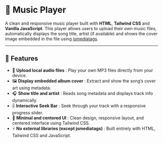 # 🎵 Music Player

A clean and responsive music player built with **HTML**, **Tailwind CSS** and **Vanilla JavaScript**. This player allows users to upload their own music files, automatically displays the song title, artist (if available) and shows the cover image embedded in the file using [jsmediatags](https://github.com/aadsm/jsmediatags).

---

## 🚀 Features

- 📂 **Upload local audio files** : Play your own MP3 files directly from your device.
- 🖼️ **Display embedded album cover** : Extract and show the song’s cover art using metadata.
- 🎧 **Show title and artist** : Reads song metadata and displays track info dynamically.
- 🎚️ **Interactive Seek Bar** : Seek through your track with a responsive progress slider.
- 🌈 **Minimal and centered UI** : Clean design, responsive layout, and centered interface using Tailwind CSS.
- ⚡ **No external libraries (except jsmediatags)** : Built entirely with HTML, Tailwind CSS and JavaScript.
